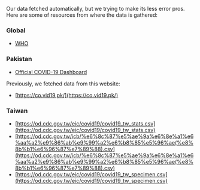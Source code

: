 Our data fetched automatically, but we trying to make its less error pros. Here are some of resources from where the data is gathered:

### Global
-   [WHO](https://covid19.who.int/)


### Pakistan

-   [Official COVID-19 Dashboard](http://covid.gov.pk/)

Previously, we fetched data from this website:


-   [https://co.vid19.pk/](https://co.vid19.pk/)

### Taiwan

-   [https://od.cdc.gov.tw/eic/covid19/covid19_tw_stats.csv](https://od.cdc.gov.tw/eic/covid19/covid19_tw_stats.csv)
-   [https://od.cdc.gov.tw/icb/%e6%8c%87%e5%ae%9a%e6%8e%a1%e6%aa%a2%e9%86%ab%e9%99%a2%e6%b8%85%e5%96%ae(%e8%8b%b1%e6%96%87%e7%89%88).csv](https://od.cdc.gov.tw/icb/%e6%8c%87%e5%ae%9a%e6%8e%a1%e6%aa%a2%e9%86%ab%e9%99%a2%e6%b8%85%e5%96%ae(%e8%8b%b1%e6%96%87%e7%89%88).csv)
-   [https://od.cdc.gov.tw/eic/covid19/covid19_tw_specimen.csv](https://od.cdc.gov.tw/eic/covid19/covid19_tw_specimen.csv)
